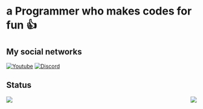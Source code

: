 # a Programmer who makes codes for fun 👍

## My social networks
[![Youtube](https://img.shields.io/badge/YouTube-FF0000?style=for-the-badge&logo=youtube&logoColor=white)](https://www.youtube.com/channel/UCdOS2LIS1up0eeE3KNqlgqg)
[![Discord](https://img.shields.io/badge/Discord-7289DA?style=for-the-badge&logo=discord&logoColor=white)](https://github.com/GuineaPigUuhh/GuineaPigUuhh/blob/main/secret/stop/STOP/younotstop%3F/aaaaaaa/STOOPPPPPPPPPP/AAAAAAAAAAAAAAAAAAAAAAAAAAAAAAAAAAAAAAA/okyounotstop/youwin/discord.md)

## Status
<img align="right" src="https://github-readme-stats.vercel.app/api?username=GuineaPigUuhh&theme=dark&show_icons=true" />
<img align="middle" src="https://github-readme-stats.vercel.app/api/top-langs/?username=GuineaPiguuhh&theme=dark&show_icons=true" />
